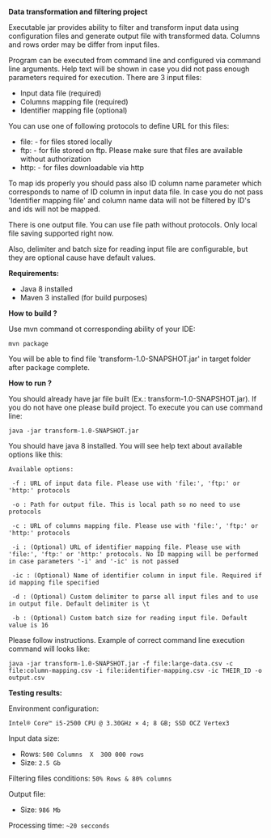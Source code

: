 **Data transformation and filtering project**

Executable jar provides ability to filter and transform input data using configuration files and generate output file with transformed data.
Columns and rows order may be differ from input files. 

Program can be executed from command line and configured via command line arguments.
Help text will be shown in case you did not pass enough parameters required for execution.
There are 3 input files:
- Input data file (required)
- Columns mapping file (required)
- Identifier mapping file (optional)

You can use one of following protocols to define URL for this files:
- file: - for files stored locally
- ftp: - for file stored on ftp. Please make sure that files are available without authorization
- http: - for files downloadable via http

To map ids properly you should pass also ID column name parameter which corresponds to name of ID column in input data file.
In case you do not pass 'Identifier mapping file' and column name data will not be filtered by ID's and ids will not be mapped.

There is one output file. You can use file path without protocols. Only local file saving supported right now.

Also, delimiter and batch size for reading input file are configurable, but they are optional cause have default values.

**Requirements:**

- Java 8 installed
- Maven 3 installed (for build purposes)


**How to build ?**

Use mvn command ot corresponding ability of your IDE:
 
`mvn package`

You will be able to find file 'transform-1.0-SNAPSHOT.jar' in target folder after package complete.

**How to run ?**

You should already have jar file built (Ex.: transform-1.0-SNAPSHOT.jar). If you do not have one please build project.
To execute you can use command line:

`java -jar transform-1.0-SNAPSHOT.jar`

You should have java 8 installed. You will see help text about available options like this:

`Available options: `

` -f : URL of input data file. Please use with 'file:', 'ftp:' or 'http:' protocols`

` -o : Path for output file. This is local path so no need to use protocols`

` -c : URL of columns mapping file. Please use with 'file:', 'ftp:' or 'http:' protocols`

` -i : (Optional) URL of identifier mapping file. Please use with 'file:', 'ftp:' or 'http:' protocols. No ID mapping will be performed in case parameters '-i' and '-ic' is not passed`

` -ic : (Optional) Name of identifier column in input file. Required if id mapping file specified`

` -d : (Optional) Custom delimiter to parse all input files and to use in output file. Default delimiter is \t`

` -b : (Optional) Custom batch size for reading input file. Default value is 16`

Please follow instructions. Example of correct command line execution command will looks like:

`java -jar transform-1.0-SNAPSHOT.jar -f file:large-data.csv -c file:column-mapping.csv -i file:identifier-mapping.csv -ic THEIR_ID -o output.csv`

**Testing results:**

Environment configuration:

`Intel® Core™ i5-2500 CPU @ 3.30GHz × 4; 8 GB; SSD OCZ Vertex3` 

Input data size:
- Rows: `500 Columns  X  300 000 rows`
- Size: `2.5 Gb`

Filtering files conditions:
`50% Rows & 80% columns`

Output file:
- Size: `986 Mb`

Processing time: `~20 secconds`